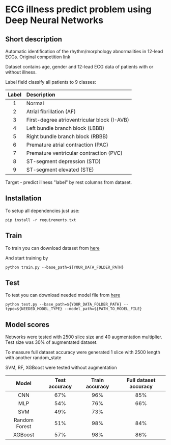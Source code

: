# ECG illness predict problem using Deep Neural Networks
## Short description
Automatic identification of the rhythm/morphology abnormalities in 12-lead ECGs. 
Original competition [link](http://2018.icbeb.org/Challenge.html)

Dataset contains age, gender and 12-lead ECG data of patients with or without illness.
 
Label field classify all patients to 9 classes:

| Label  | Description  | 
| :---: | :--- |
| 1 | Normal |
| 2 | Atrial fibrillation (AF) |
| 3 | First-degree atrioventricular block (I-AVB) |
| 4 | Left bundle branch block (LBBB) |
| 5 | Right bundle branch block (RBBB) |
| 6 | Premature atrial contraction (PAC) |
| 7 | Premature ventricular contraction (PVC) |
| 8 | ST-segment depression (STD) |
| 9 | ST-segment elevated (STE) |


Target - predict illness "label" by rest columns from dataset.


## Installation
To setup all dependencies just use:

`pip install -r requirements.txt`

## Train
To train you can download dataset from [here]()

And start training by 

`python train.py --base_path=${YOUR_DATA_FOLDER_PATH}`

## Test
To test you can download needed model file from [here]()

`python test.py --base_path=${YOUR_DATA_FOLDER_PATH} --type=${NEEDED_MODEL_TYPE} --model_path=${PATH_TO_MODEL_FILE}`

## Model scores
Networks were tested with 2500 slice size and 40 augmentation multiplier. 
Test size was 30% of augmentated dataset.

To measure full dataset accuracy were generated 1 slice with 2500 length with another random_state


SVM, RF, XGBoost were tested without augmentation

| Model  | Test accuracy  |  Train accuracy  | Full dataset accuracy  |
|:---:|:---:|:---:|:---:|
|CNN   |  67% | 96%  | 85%  |
|MLP   | 54%  | 76%  | 66%  |
|SVM   | 49%   | 73%  |   |
|Random Forest | 51%  | 98% | 84%  |
|XGBoost   | 57%  | 98%  | 86%  |


